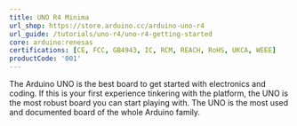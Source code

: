 ```yaml
---
title: UNO R4 Minima
url_shop: https://store.arduino.cc/arduino-uno-r4
url_guide: /tutorials/uno-r4/uno-r4-getting-started
core: arduino:renesas
certifications: [CE, FCC, GB4943, IC, RCM, REACH, RoHS, UKCA, WEEE]
productCode: '001'
---
```


The Arduino UNO is the best board to get started with electronics and coding. If this is your first experience tinkering with the platform, the UNO is the most robust board you can start playing with. The UNO is the most used and documented board of the whole Arduino family.